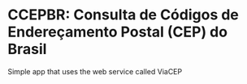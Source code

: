 # CCEPBR: Consulta de Códigos de Endereçamento Postal (CEP) do Brasil
Simple app that uses the web service called ViaCEP 
